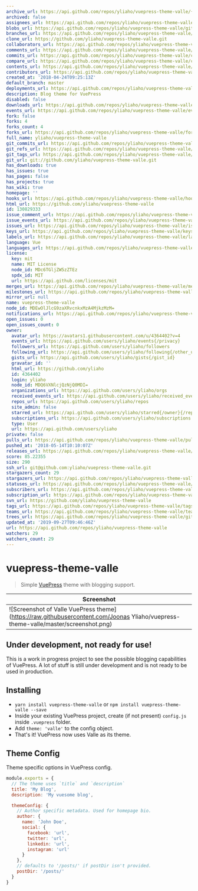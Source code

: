 ```yaml
---
archive_url: https://api.github.com/repos/yliaho/vuepress-theme-valle/{archive_format}{/ref}
archived: false
assignees_url: https://api.github.com/repos/yliaho/vuepress-theme-valle/assignees{/user}
blobs_url: https://api.github.com/repos/yliaho/vuepress-theme-valle/git/blobs{/sha}
branches_url: https://api.github.com/repos/yliaho/vuepress-theme-valle/branches{/branch}
clone_url: https://github.com/yliaho/vuepress-theme-valle.git
collaborators_url: https://api.github.com/repos/yliaho/vuepress-theme-valle/collaborators{/collaborator}
comments_url: https://api.github.com/repos/yliaho/vuepress-theme-valle/comments{/number}
commits_url: https://api.github.com/repos/yliaho/vuepress-theme-valle/commits{/sha}
compare_url: https://api.github.com/repos/yliaho/vuepress-theme-valle/compare/{base}...{head}
contents_url: https://api.github.com/repos/yliaho/vuepress-theme-valle/contents/{+path}
contributors_url: https://api.github.com/repos/yliaho/vuepress-theme-valle/contributors
created_at: '2018-04-24T09:25:13Z'
default_branch: master
deployments_url: https://api.github.com/repos/yliaho/vuepress-theme-valle/deployments
description: Blog theme for VuePress
disabled: false
downloads_url: https://api.github.com/repos/yliaho/vuepress-theme-valle/downloads
events_url: https://api.github.com/repos/yliaho/vuepress-theme-valle/events
fork: false
forks: 4
forks_count: 4
forks_url: https://api.github.com/repos/yliaho/vuepress-theme-valle/forks
full_name: yliaho/vuepress-theme-valle
git_commits_url: https://api.github.com/repos/yliaho/vuepress-theme-valle/git/commits{/sha}
git_refs_url: https://api.github.com/repos/yliaho/vuepress-theme-valle/git/refs{/sha}
git_tags_url: https://api.github.com/repos/yliaho/vuepress-theme-valle/git/tags{/sha}
git_url: git://github.com/yliaho/vuepress-theme-valle.git
has_downloads: true
has_issues: true
has_pages: false
has_projects: true
has_wiki: true
homepage: ''
hooks_url: https://api.github.com/repos/yliaho/vuepress-theme-valle/hooks
html_url: https://github.com/yliaho/vuepress-theme-valle
id: 130829333
issue_comment_url: https://api.github.com/repos/yliaho/vuepress-theme-valle/issues/comments{/number}
issue_events_url: https://api.github.com/repos/yliaho/vuepress-theme-valle/issues/events{/number}
issues_url: https://api.github.com/repos/yliaho/vuepress-theme-valle/issues{/number}
keys_url: https://api.github.com/repos/yliaho/vuepress-theme-valle/keys{/key_id}
labels_url: https://api.github.com/repos/yliaho/vuepress-theme-valle/labels{/name}
language: Vue
languages_url: https://api.github.com/repos/yliaho/vuepress-theme-valle/languages
license:
  key: mit
  name: MIT License
  node_id: MDc6TGljZW5zZTEz
  spdx_id: MIT
  url: https://api.github.com/licenses/mit
merges_url: https://api.github.com/repos/yliaho/vuepress-theme-valle/merges
milestones_url: https://api.github.com/repos/yliaho/vuepress-theme-valle/milestones{/number}
mirror_url: null
name: vuepress-theme-valle
node_id: MDEwOlJlcG9zaXRvcnkxMzA4MjkzMzM=
notifications_url: https://api.github.com/repos/yliaho/vuepress-theme-valle/notifications{?since,all,participating}
open_issues: 0
open_issues_count: 0
owner:
  avatar_url: https://avatars1.githubusercontent.com/u/4364402?v=4
  events_url: https://api.github.com/users/yliaho/events{/privacy}
  followers_url: https://api.github.com/users/yliaho/followers
  following_url: https://api.github.com/users/yliaho/following{/other_user}
  gists_url: https://api.github.com/users/yliaho/gists{/gist_id}
  gravatar_id: ''
  html_url: https://github.com/yliaho
  id: 4364402
  login: yliaho
  node_id: MDQ6VXNlcjQzNjQ0MDI=
  organizations_url: https://api.github.com/users/yliaho/orgs
  received_events_url: https://api.github.com/users/yliaho/received_events
  repos_url: https://api.github.com/users/yliaho/repos
  site_admin: false
  starred_url: https://api.github.com/users/yliaho/starred{/owner}{/repo}
  subscriptions_url: https://api.github.com/users/yliaho/subscriptions
  type: User
  url: https://api.github.com/users/yliaho
private: false
pulls_url: https://api.github.com/repos/yliaho/vuepress-theme-valle/pulls{/number}
pushed_at: '2018-05-14T10:10:07Z'
releases_url: https://api.github.com/repos/yliaho/vuepress-theme-valle/releases{/id}
score: 85.22355
size: 290
ssh_url: git@github.com:yliaho/vuepress-theme-valle.git
stargazers_count: 29
stargazers_url: https://api.github.com/repos/yliaho/vuepress-theme-valle/stargazers
statuses_url: https://api.github.com/repos/yliaho/vuepress-theme-valle/statuses/{sha}
subscribers_url: https://api.github.com/repos/yliaho/vuepress-theme-valle/subscribers
subscription_url: https://api.github.com/repos/yliaho/vuepress-theme-valle/subscription
svn_url: https://github.com/yliaho/vuepress-theme-valle
tags_url: https://api.github.com/repos/yliaho/vuepress-theme-valle/tags
teams_url: https://api.github.com/repos/yliaho/vuepress-theme-valle/teams
trees_url: https://api.github.com/repos/yliaho/vuepress-theme-valle/git/trees{/sha}
updated_at: '2019-09-27T09:46:46Z'
url: https://api.github.com/repos/yliaho/vuepress-theme-valle
watchers: 29
watchers_count: 29
---
```

# vuepress-theme-valle

> Simple [VuePress](https://github.com/vuejs/vuepress) theme with blogging support.

| Screenshot                                              |
| ------------------------------------------------------- |
| ![Screenshot of Valle VuePress theme](https://raw.githubusercontent.com/Joonas Yliaho/vuepress-theme-valle/master/screenshot.png) |

## **Under development, not ready for use!**

This is a work in progress project to see the possible blogging capabilities of VuePress. A lot of stuff is still under development and is not ready to be used in production.

## Installing

* `yarn install vuepress-theme-valle` or `npm install vuepress-theme-valle --save`
* Inside your existing VuePress project, create (if not present) `config.js` inside `.vuepress` folder.
* Add `theme: 'valle'` to the config object.
* That's it! VuePress now uses Valle as its theme.

## Theme Config

Theme specific options in VuePress config.

```javascript
module.exports = {
  // The theme uses `title` and `description`
  title: 'My Blog',
  description: 'My vuesome blog',

  themeConfig: {
    // Author specific metadata. Used for homepage bio.
    author: {
      name: 'John Doe',
      social: {
        facebook: 'url',
        twitter: 'url',
        linkedin: 'url',
        instagram: 'url'
      }
    },
    // defaults to '/posts/' if postDir isn't provided.
    postDir: '/posts/'
  }
}
```

